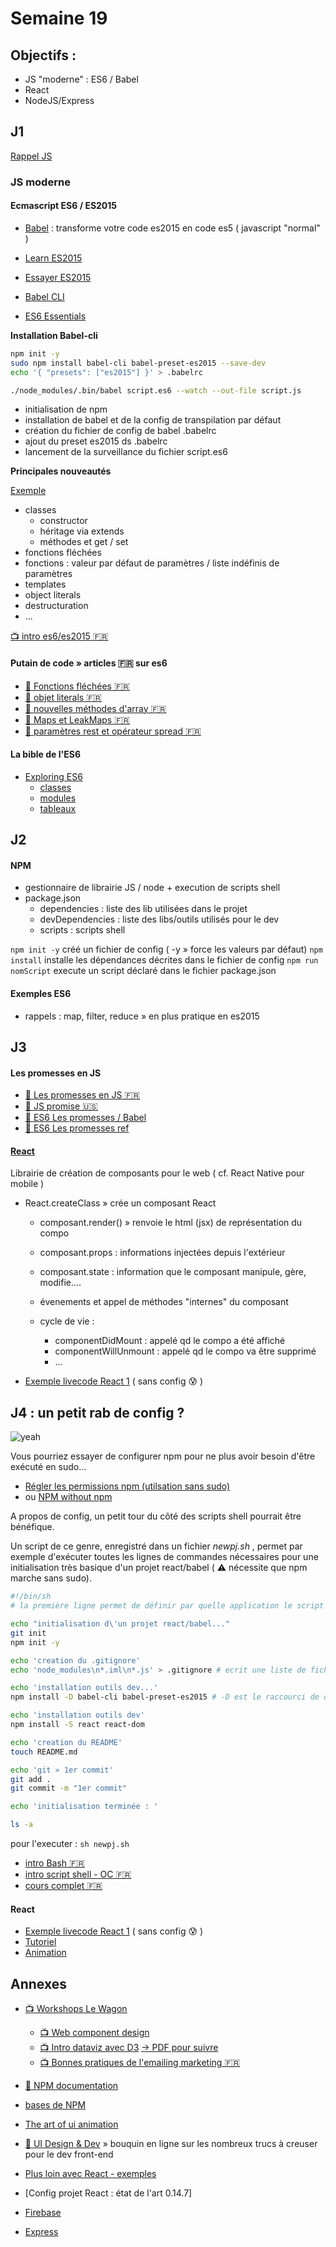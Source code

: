 # Semaine 19

## Objectifs :
- JS "moderne" : ES6 / Babel
- React
- NodeJS/Express


## J1

[Rappel JS](https://developer.mozilla.org/fr/docs/Web/JavaScript/Une_réintroduction_à_JavaScript)

### JS moderne

#### Ecmascript ES6 / ES2015

+ [Babel](http://babeljs.io) : transforme votre code es2015 en code es5 ( javascript "normal" )
+ [Learn ES2015](http://babeljs.io/docs/learn-es2015/)
+ [Essayer ES2015](http://babeljs.io/repl/)
+ [Babel CLI](https://babeljs.io/docs/usage/cli/)

+ [ES6 Essentials](http://www.2ality.com/2015/08/getting-started-es6.html)

**Installation Babel-cli**
```bash
npm init -y
sudo npm install babel-cli babel-preset-es2015 --save-dev
echo '{ "presets": ["es2015"] }' > .babelrc

./node_modules/.bin/babel script.es6 --watch --out-file script.js
```
+ initialisation de npm
+ installation de babel et de la config de transpilation par défaut
+ création du fichier de config de babel .babelrc
+ ajout du preset es2015 ds .babelrc
+ lancement de la surveillance du fichier script.es6

**Principales nouveautés**

[Exemple](https://github.com/Simplon-lyon/mini-intro-es2015)

- classes
  - constructor
  - héritage via extends
  - méthodes et get / set
- fonctions fléchées
- fonctions : valeur par défaut de paramètres / liste indéfinis de paramètres
- templates
- object literals
- destructuration
- ...

[ :tv: intro es6/es2015 :fr:](https://www.youtube.com/watch?v=uL9uAAzkFmI)

#### Putain de code » articles :fr: sur es6
+ [:memo: Fonctions fléchées :fr:](http://putaindecode.io/fr/articles/js/es2015/arrow-functions/)
+ [:memo: objet literals :fr:](http://putaindecode.io/fr/articles/js/es2015/object-literals/)
+ [:memo: nouvelles méthodes d'array :fr:](http://putaindecode.io/fr/articles/js/es2015/array-methods-addition/)
+ [:memo: Maps et LeakMaps :fr:](http://putaindecode.io/fr/articles/js/es2015/maps-weakmaps/)
+ [:memo: paramètres rest et opérateur spread :fr:](http://putaindecode.io/fr/articles/js/es2015/rest-spread/)

#### La bible de l'ES6
+ [Exploring ES6](http://exploringjs.com/es6/)
  + [classes](http://www.2ality.com/2015/02/es6-classes-final.html)
  + [modules](http://www.2ality.com/2014/09/es6-modules-final.html)
  + [tableaux](http://www.2ality.com/2014/05/es6-array-methods.html)


## J2

#### NPM
- gestionnaire de librairie JS / node + execution de scripts shell
- package.json
  - dependencies : liste des lib utilisées dans le projet
  - devDependencies : liste des libs/outils utilisés pour le dev
  - scripts : scripts shell

`npm init -y` créé un fichier de config ( -y » force les valeurs par défaut)
`npm install` installe les dépendances décrites dans le fichier de config
`npm run nomScript` execute un script déclaré dans le fichier package.json

#### Exemples ES6

+ rappels : map, filter, reduce » en plus pratique en es2015

## J3

#### Les promesses en JS

+ [:memo: Les promesses en JS :fr:](https://zestedesavoir.com/tutoriels/446/les-promesses-en-javascript/)
+ [:memo: JS promise :us:](http://www.sitepoint.com/overview-javascript-promises/)
+ [:memo: ES6 Les promesses / Babel](http://babeljs.io/docs/learn-es2015/#promises)
+ [:book: ES6 Les promesses ref](http://exploringjs.com/es6/ch_promises.html)

#### [React](https://facebook.github.io/react/)

Librairie de création de composants pour le web ( cf. React Native pour mobile )

- React.createClass » crée un composant React
  - composant.render() » renvoie le html (jsx) de représentation du compo

  - composant.props : informations injectées depuis l'extérieur
  - composant.state : information que le composant manipule, gère, modifie....

  - évenements et appel de méthodes "internes" du composant

  - cycle de vie :
    - componentDidMount : appelé qd le compo a été affiché
    - componentWillUnmount : appelé qd le compo va être supprimé
    - ...


+ [Exemple livecode React 1](https://github.com/Simplon-lyon/intro-react-jsx) ( sans config :cold_sweat: )


## J4 : un petit rab de config ?

![yeah](https://media3.giphy.com/media/fKBh0mt02CypW/200.gif)


Vous pourriez essayer de configurer npm pour ne plus avoir besoin d'être exécuté en sudo...

+ [Régler les permissions npm (utilsation sans sudo) ](https://docs.npmjs.com/getting-started/fixing-npm-permissions)
+ ou [NPM without npm](https://github.com/sindresorhus/guides/blob/master/npm-global-without-sudo.md)

A propos de config, un petit tour du côté des scripts shell pourrait être bénéfique.

Un script de ce genre, enregistré dans un fichier *newpj.sh* , permet par exemple
d'exécuter toutes les lignes de commandes nécessaires pour une initialisation
très basique d'un projet react/babel ( :warning: nécessite que npm marche sans sudo).

```bash
#!/bin/sh
# la première ligne permet de définir par quelle application le script doit être interpretée

echo "initialisation d\'un projet react/babel..."
git init
npm init -y

echo 'creation du .gitignore'
echo 'node_modules\n*.iml\n*.js' > .gitignore # ecrit une liste de fichiers à ignorer dans git

echo 'installation outils dev...'
npm install -D babel-cli babel-preset-es2015 # -D est le raccourci de de --save-dev

echo 'installation outils dev'
npm install -S react react-dom

echo 'creation du README'
touch README.md

echo 'git » 1er commit'
git add .
git commit -m "1er commit"

echo 'initialisation terminée : '

ls -a
```

pour l'executer : `sh newpj.sh`

+ [intro Bash :fr:](http://www.trustonme.net/didactels/148.html)
+ [intro script shell - OC :fr:](https://openclassrooms.com/courses/reprenez-le-controle-a-l-aide-de-linux/introduction-aux-scripts-shell)
+ [cours complet :fr:](http://aral.iut-rodez.fr/fr/sanchis/enseignement/bash/)

#### React

+ [Exemple livecode React 1](https://github.com/Simplon-lyon/intro-react-jsx) ( sans config :cold_sweat: )
+ [Tutoriel](https://facebook.github.io/react/docs/tutorial.html)
+ [Animation](https://facebook.github.io/react/docs/animation.html)

## Annexes

+ [:tv: Workshops Le Wagon](https://www.youtube.com/playlist?list=PLkbmdtbypn7RqYSvBqewZNtf9uFEYs0KN)
  + [:tv: Web component design](https://www.youtube.com/watch?v=ewxMpl09OwE)
  + [:tv: Intro dataviz avec D3](https://www.youtube.com/watch?v=ZEtyr9C01cg)  [-> PDF pour suivre](https://github.com/martindaniel4/d3Wagon/blob/master/d3Wagon.pdf)
  + [:tv: Bonnes pratiques de l'emailing marketing :fr:](https://www.youtube.com/watch?v=jEBDJQP8qyU)

+ [:book: NPM documentation](https://docs.npmjs.com)
+ [bases de NPM](http://maxlab.fr/2015/03/comprendre-et-maitriser-npm-introduction/)

+ [The art of ui animation](http://markgeyer.com/pres/the-art-of-ui-animations/#/)
+ [:book: UI Design & Dev](http://www.anotheruiguy.com/ux-design-dev/_book/) » bouquin en ligne sur les nombreux trucs à creuser pour le dev front-end

+ [Plus loin avec React - exemples](https://github.com/facebook/react/wiki/Examples)
+ [Config projet React : état de l'art 0.14.7]

+ [Firebase](https://www.firebase.com/docs/web/guide/understanding-data.html)
+ [Express](http://expressjs.com)

